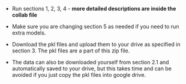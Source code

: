 - Run sections 1, 2, 3, 4 - **more detailed descriptions are inside the collab file**

- Make sure you are changing section 5 as needed if you need to run extra models.

- Download the pkl files and upload them to your drive as specified in section 3. The pkl files are a part of this zip file.

- The data can also be downloaded yourself from section 2.1 and automatically saved to your drive, but this takes time and can be avoided if you just copy the pkl files into google drive.
